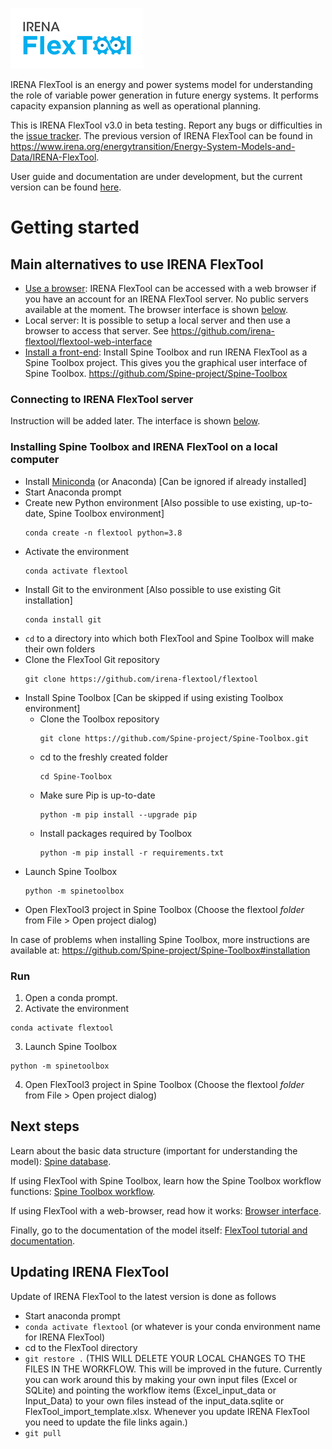 ![IRENA FlexTool logo](./docs/flextool_logo.png)

IRENA FlexTool is an energy and power systems model for understanding the role of variable power generation in future energy systems. It performs capacity expansion planning as well as operational planning.

This is IRENA FlexTool v3.0 in beta testing. Report any bugs or difficulties in the [issue tracker](https://github.com/irena-flextool/flextool/issues). 
The previous version of IRENA FlexTool can be found in https://www.irena.org/energytransition/Energy-System-Models-and-Data/IRENA-FlexTool.

User guide and documentation are under development, but the current version can be found [here](https://irena-flextool.github.io/flextool/).

# Getting started

## Main alternatives to use IRENA FlexTool

- [Use a browser](#connecting-to-irena-flextool-server): IRENA FlexTool can be accessed with a web browser if you have an account for an IRENA FlexTool server. No public servers available at the moment. The browser interface is shown [below](#browser-interface-in-brief).
- Local server: It is possible to setup a local server and then use a browser to access that server. See https://github.com/irena-flextool/flextool-web-interface
- [Install a front-end](#installing-spine-toolbox-and-irena-flextool-on-a-local-computer): Install Spine Toolbox and run IRENA FlexTool as a Spine Toolbox project. This gives you the graphical user interface of Spine Toolbox. https://github.com/Spine-project/Spine-Toolbox
<!---
- [Use Excel](#using-excel-as-an-interface): It is also possible to define all the data in Excel and execute IRENA FlexTool workflows that takes the data and scenarios from Excel and returns results in another Excel file. This functionality is still under development.
--->

### Connecting to IRENA FlexTool server

Instruction will be added later. The interface is shown [below](#browser-interface-in-brief).

<!---
### Setting up a local server

See https://github.com/irena-flextool/flextool-web-interface#installation
--->

### Installing Spine Toolbox and IRENA FlexTool on a local computer

- Install [Miniconda](https://docs.conda.io/en/latest/miniconda.html) (or Anaconda)  [Can be ignored if already installed]
- Start Anaconda prompt
- Create new Python environment [Also possible to use existing, up-to-date, Spine Toolbox environment]
  ```shell
  conda create -n flextool python=3.8
  ```
- Activate the environment
  ```shell
  conda activate flextool
  ```
- Install Git to the environment [Also possible to use existing Git installation]
  ```shell
  conda install git
  ```
- `cd` to a directory into which both FlexTool and Spine Toolbox will make their own folders
- Clone the FlexTool Git repository
  ```shell
  git clone https://github.com/irena-flextool/flextool
  ```
- Install Spine Toolbox [Can be skipped if using existing Toolbox environment]
  - Clone the Toolbox repository
    ```shell
    git clone https://github.com/Spine-project/Spine-Toolbox.git
    ```
  - cd to the freshly created folder
    ```shell
    cd Spine-Toolbox
    ```
  - Make sure Pip is up-to-date
    ```shell
    python -m pip install --upgrade pip
    ```
  - Install packages required by Toolbox
    ```shell
    python -m pip install -r requirements.txt
    ```
- Launch Spine Toolbox
  ```shell
  python -m spinetoolbox
  ```
- Open FlexTool3 project in Spine Toolbox (Choose the flextool *folder* from File > Open project dialog)

In case of problems when installing Spine Toolbox, more instructions are available at: https://github.com/Spine-project/Spine-Toolbox#installation

### Run
1. Open a conda prompt.
2. Activate the environment
  ```shell
  conda activate flextool
  ```
3. Launch Spine Toolbox
  ```shell
  python -m spinetoolbox
  ```
4. Open FlexTool3 project in Spine Toolbox (Choose the flextool *folder* from File > Open project dialog)

<!---
### Using Excel as an interface

Functionality yet not available.
--->

## Next steps

Learn about the basic data structure (important for understanding the model): [Spine database](./docs/spine_database.md).

If using FlexTool with Spine Toolbox, learn how the Spine Toolbox workflow functions: [Spine Toolbox workflow](./docs/spine_toolbox.md).

If using FlexTool with a web-browser, read how it works: [Browser interface](./docs/browser_interface.md).

Finally, go to the documentation of the model itself: [FlexTool tutorial and documentation](./docs/index.md).


## Updating IRENA FlexTool

Update of IRENA FlexTool to the latest version is done as follows
- Start anaconda prompt
- `conda activate flextool` (or whatever is your conda environment name for IRENA FlexTool)
- cd to the FlexTool directory
- `git restore .` (THIS WILL DELETE YOUR LOCAL CHANGES TO THE FILES IN THE WORKFLOW. This will be improved in the future. Currently you can work around this by making your own input files (Excel or SQLite) and pointing the workflow items (Excel_input_data or Input_Data) to your own files instead of the input_data.sqlite or FlexTool_import_template.xlsx. Whenever you update IRENA FlexTool you need to update the file links again.) 
- `git pull`

